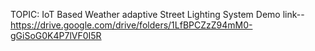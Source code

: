 
TOPIC: IoT Based Weather adaptive Street Lighting System
   Demo link--https://drive.google.com/drive/folders/1LfBPCZzZ94mM0-gGiSoG0K4P7lVF0I5R
